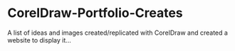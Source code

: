 # CorelDraw-Portfolio-Creates
A list of ideas and images created/replicated with CorelDraw and created a website to display it...
